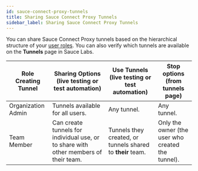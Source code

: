 ```yaml
---
id: sauce-connect-proxy-tunnels
title: Sharing Sauce Connect Proxy Tunnels
sidebar_label: Sharing Sauce Connect Proxy Tunnels
---
```


You can share Sauce Connect Proxy tunnels based on the hierarchical structure of your [user roles](/basics/acct-team-mgmt/managing-user-info/#user-roles). You can also verify which tunnels are available on the **Tunnels** page in Sauce Labs.

| Role Creating Tunnel | Sharing Options (live testing or test automation)                                    | Use Tunnels (live testing or test automation)              | Stop options (from tunnels page)                  |
| -------------------- | ------------------------------------------------------------------------------------ | ---------------------------------------------------------- | ------------------------------------------------- |
| Organization Admin   | Tunnels available for all users.                                                     | Any tunnel.                                                | Any tunnel.                                       |
| Team Member          | Can create tunnels for individual use, or to share with other members of their team. | Tunnels they created, or tunnels shared to **their** team. | Only the owner (the user who created the tunnel). |
